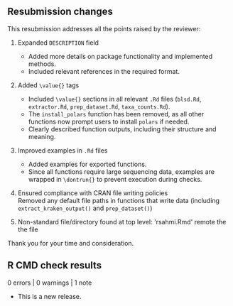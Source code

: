 ## Resubmission changes 
This resubmission addresses all the points raised by the reviewer:  

1. Expanded `DESCRIPTION` field
   - Added more details on package functionality and implemented methods.
   - Included relevant references in the required format.

2. Added `\value{}` tags  
   - Included `\value{}` sections in all relevant `.Rd` files (`blsd.Rd`, `extractor.Rd`, `prep_dataset.Rd`, `taxa_counts.Rd`).
   - The `install_polars` function has been removed, as all other functions now prompt users to install `polars` if needed.
   - Clearly described function outputs, including their structure and meaning.

3. Improved examples in `.Rd` files  
   - Added examples for exported functions.
   - Since all functions require large sequencing data, examples are wrapped in `\dontrun{}` to prevent execution during checks.

4. Ensured compliance with CRAN file writing policies  
   Removed any default file paths in functions that write data (including `extract_kraken_output()` and `prep_dataset()`)

5. Non-standard file/directory found at top level: 'rsahmi.Rmd'
   remote the the file

Thank you for your time and consideration.

## R CMD check results

0 errors | 0 warnings | 1 note

* This is a new release.

